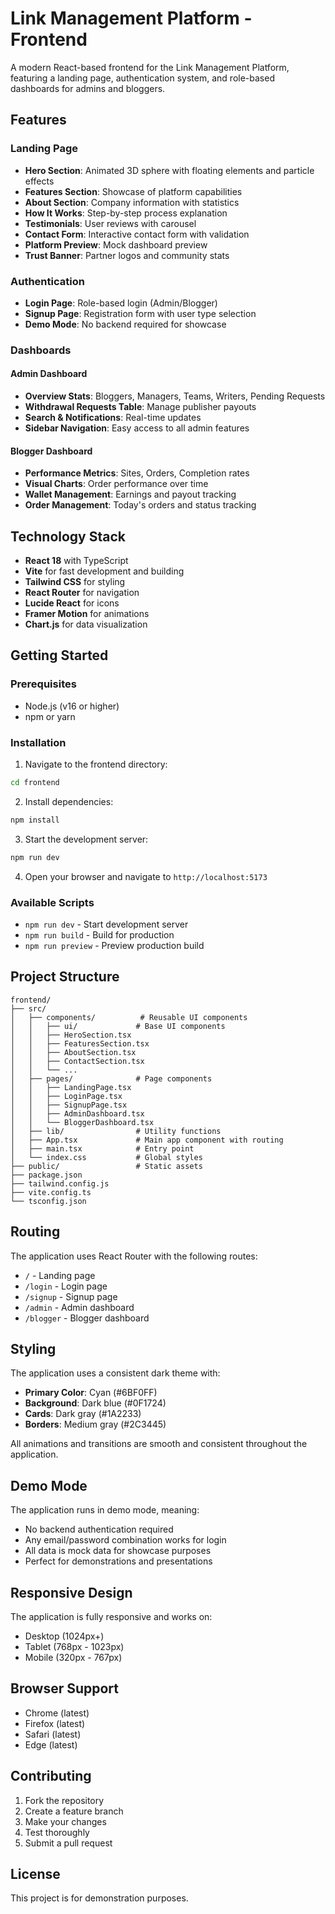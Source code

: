# Link Management Platform - Frontend

A modern React-based frontend for the Link Management Platform, featuring a landing page, authentication system, and role-based dashboards for admins and bloggers.

## Features

### Landing Page
- **Hero Section**: Animated 3D sphere with floating elements and particle effects
- **Features Section**: Showcase of platform capabilities
- **About Section**: Company information with statistics
- **How It Works**: Step-by-step process explanation
- **Testimonials**: User reviews with carousel
- **Contact Form**: Interactive contact form with validation
- **Platform Preview**: Mock dashboard preview
- **Trust Banner**: Partner logos and community stats

### Authentication
- **Login Page**: Role-based login (Admin/Blogger)
- **Signup Page**: Registration form with user type selection
- **Demo Mode**: No backend required for showcase

### Dashboards

#### Admin Dashboard
- **Overview Stats**: Bloggers, Managers, Teams, Writers, Pending Requests
- **Withdrawal Requests Table**: Manage publisher payouts
- **Search & Notifications**: Real-time updates
- **Sidebar Navigation**: Easy access to all admin features

#### Blogger Dashboard
- **Performance Metrics**: Sites, Orders, Completion rates
- **Visual Charts**: Order performance over time
- **Wallet Management**: Earnings and payout tracking
- **Order Management**: Today's orders and status tracking

## Technology Stack

- **React 18** with TypeScript
- **Vite** for fast development and building
- **Tailwind CSS** for styling
- **React Router** for navigation
- **Lucide React** for icons
- **Framer Motion** for animations
- **Chart.js** for data visualization

## Getting Started

### Prerequisites
- Node.js (v16 or higher)
- npm or yarn

### Installation

1. Navigate to the frontend directory:
```bash
cd frontend
```

2. Install dependencies:
```bash
npm install
```

3. Start the development server:
```bash
npm run dev
```

4. Open your browser and navigate to `http://localhost:5173`

### Available Scripts

- `npm run dev` - Start development server
- `npm run build` - Build for production
- `npm run preview` - Preview production build

## Project Structure

```
frontend/
├── src/
│   ├── components/          # Reusable UI components
│   │   ├── ui/             # Base UI components
│   │   ├── HeroSection.tsx
│   │   ├── FeaturesSection.tsx
│   │   ├── AboutSection.tsx
│   │   ├── ContactSection.tsx
│   │   └── ...
│   ├── pages/              # Page components
│   │   ├── LandingPage.tsx
│   │   ├── LoginPage.tsx
│   │   ├── SignupPage.tsx
│   │   ├── AdminDashboard.tsx
│   │   └── BloggerDashboard.tsx
│   ├── lib/                # Utility functions
│   ├── App.tsx             # Main app component with routing
│   ├── main.tsx            # Entry point
│   └── index.css           # Global styles
├── public/                 # Static assets
├── package.json
├── tailwind.config.js
├── vite.config.ts
└── tsconfig.json
```

## Routing

The application uses React Router with the following routes:

- `/` - Landing page
- `/login` - Login page
- `/signup` - Signup page
- `/admin` - Admin dashboard
- `/blogger` - Blogger dashboard

## Styling

The application uses a consistent dark theme with:
- **Primary Color**: Cyan (#6BF0FF)
- **Background**: Dark blue (#0F1724)
- **Cards**: Dark gray (#1A2233)
- **Borders**: Medium gray (#2C3445)

All animations and transitions are smooth and consistent throughout the application.

## Demo Mode

The application runs in demo mode, meaning:
- No backend authentication required
- Any email/password combination works for login
- All data is mock data for showcase purposes
- Perfect for demonstrations and presentations

## Responsive Design

The application is fully responsive and works on:
- Desktop (1024px+)
- Tablet (768px - 1023px)
- Mobile (320px - 767px)

## Browser Support

- Chrome (latest)
- Firefox (latest)
- Safari (latest)
- Edge (latest)

## Contributing

1. Fork the repository
2. Create a feature branch
3. Make your changes
4. Test thoroughly
5. Submit a pull request

## License

This project is for demonstration purposes.
